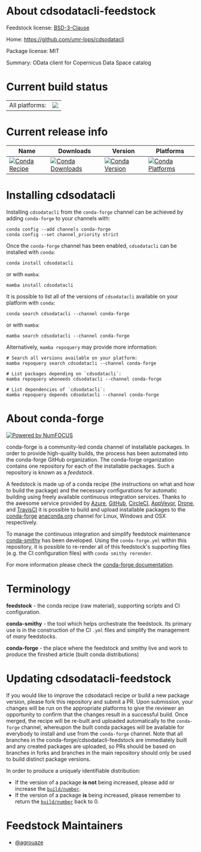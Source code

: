 About cdsodatacli-feedstock
===========================

Feedstock license: [BSD-3-Clause](https://github.com/conda-forge/cdsodatacli-feedstock/blob/main/LICENSE.txt)

Home: https://github.com/umr-lops/cdsodatacli

Package license: MIT

Summary: OData client for Copernicus Data Space catalog

Current build status
====================


<table><tr><td>All platforms:</td>
    <td>
      <a href="https://dev.azure.com/conda-forge/feedstock-builds/_build/latest?definitionId=21029&branchName=main">
        <img src="https://dev.azure.com/conda-forge/feedstock-builds/_apis/build/status/cdsodatacli-feedstock?branchName=main">
      </a>
    </td>
  </tr>
</table>

Current release info
====================

| Name | Downloads | Version | Platforms |
| --- | --- | --- | --- |
| [![Conda Recipe](https://img.shields.io/badge/recipe-cdsodatacli-green.svg)](https://anaconda.org/conda-forge/cdsodatacli) | [![Conda Downloads](https://img.shields.io/conda/dn/conda-forge/cdsodatacli.svg)](https://anaconda.org/conda-forge/cdsodatacli) | [![Conda Version](https://img.shields.io/conda/vn/conda-forge/cdsodatacli.svg)](https://anaconda.org/conda-forge/cdsodatacli) | [![Conda Platforms](https://img.shields.io/conda/pn/conda-forge/cdsodatacli.svg)](https://anaconda.org/conda-forge/cdsodatacli) |

Installing cdsodatacli
======================

Installing `cdsodatacli` from the `conda-forge` channel can be achieved by adding `conda-forge` to your channels with:

```
conda config --add channels conda-forge
conda config --set channel_priority strict
```

Once the `conda-forge` channel has been enabled, `cdsodatacli` can be installed with `conda`:

```
conda install cdsodatacli
```

or with `mamba`:

```
mamba install cdsodatacli
```

It is possible to list all of the versions of `cdsodatacli` available on your platform with `conda`:

```
conda search cdsodatacli --channel conda-forge
```

or with `mamba`:

```
mamba search cdsodatacli --channel conda-forge
```

Alternatively, `mamba repoquery` may provide more information:

```
# Search all versions available on your platform:
mamba repoquery search cdsodatacli --channel conda-forge

# List packages depending on `cdsodatacli`:
mamba repoquery whoneeds cdsodatacli --channel conda-forge

# List dependencies of `cdsodatacli`:
mamba repoquery depends cdsodatacli --channel conda-forge
```


About conda-forge
=================

[![Powered by
NumFOCUS](https://img.shields.io/badge/powered%20by-NumFOCUS-orange.svg?style=flat&colorA=E1523D&colorB=007D8A)](https://numfocus.org)

conda-forge is a community-led conda channel of installable packages.
In order to provide high-quality builds, the process has been automated into the
conda-forge GitHub organization. The conda-forge organization contains one repository
for each of the installable packages. Such a repository is known as a *feedstock*.

A feedstock is made up of a conda recipe (the instructions on what and how to build
the package) and the necessary configurations for automatic building using freely
available continuous integration services. Thanks to the awesome service provided by
[Azure](https://azure.microsoft.com/en-us/services/devops/), [GitHub](https://github.com/),
[CircleCI](https://circleci.com/), [AppVeyor](https://www.appveyor.com/),
[Drone](https://cloud.drone.io/welcome), and [TravisCI](https://travis-ci.com/)
it is possible to build and upload installable packages to the
[conda-forge](https://anaconda.org/conda-forge) [anaconda.org](https://anaconda.org/)
channel for Linux, Windows and OSX respectively.

To manage the continuous integration and simplify feedstock maintenance
[conda-smithy](https://github.com/conda-forge/conda-smithy) has been developed.
Using the ``conda-forge.yml`` within this repository, it is possible to re-render all of
this feedstock's supporting files (e.g. the CI configuration files) with ``conda smithy rerender``.

For more information please check the [conda-forge documentation](https://conda-forge.org/docs/).

Terminology
===========

**feedstock** - the conda recipe (raw material), supporting scripts and CI configuration.

**conda-smithy** - the tool which helps orchestrate the feedstock.
                   Its primary use is in the construction of the CI ``.yml`` files
                   and simplify the management of *many* feedstocks.

**conda-forge** - the place where the feedstock and smithy live and work to
                  produce the finished article (built conda distributions)


Updating cdsodatacli-feedstock
==============================

If you would like to improve the cdsodatacli recipe or build a new
package version, please fork this repository and submit a PR. Upon submission,
your changes will be run on the appropriate platforms to give the reviewer an
opportunity to confirm that the changes result in a successful build. Once
merged, the recipe will be re-built and uploaded automatically to the
`conda-forge` channel, whereupon the built conda packages will be available for
everybody to install and use from the `conda-forge` channel.
Note that all branches in the conda-forge/cdsodatacli-feedstock are
immediately built and any created packages are uploaded, so PRs should be based
on branches in forks and branches in the main repository should only be used to
build distinct package versions.

In order to produce a uniquely identifiable distribution:
 * If the version of a package **is not** being increased, please add or increase
   the [``build/number``](https://docs.conda.io/projects/conda-build/en/latest/resources/define-metadata.html#build-number-and-string).
 * If the version of a package **is** being increased, please remember to return
   the [``build/number``](https://docs.conda.io/projects/conda-build/en/latest/resources/define-metadata.html#build-number-and-string)
   back to 0.

Feedstock Maintainers
=====================

* [@agrouaze](https://github.com/agrouaze/)

